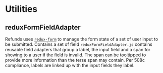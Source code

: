 # Utilities

## reduxFormFieldAdapter

Refunds uses [`redux-form`](http://redux-form.com) to manage the form
state of a set of user input to be submitted. Contains a set of field
`reduxFormFieldAdapter.js` contains reusable field adapters that group a
label, the input field and a span for showing to a user if the field is
invalid. The span can be tooltipped to provide more information than the
terse span may contain. Per 508c compliance, labels are linked up with
the input fields they label.
